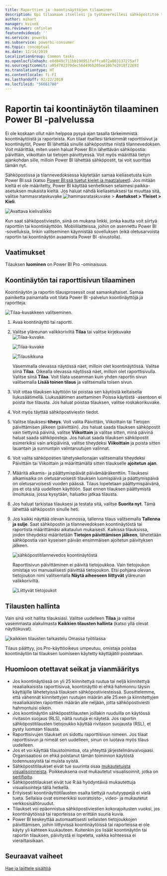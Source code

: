 ```yaml
---
title: Raporttien ja ‑koontinäyttöjen tilaaminen
description: Opi tilaamaan itsellesi ja työtovereillesi sähköpostitse tilannevedoksia Power BI ‑raporteista ja ‑koontinäytöistä.
author: mihart
manager: kvivek
ms.reviewer: cmfinlan
featuredvideoid: ''
ms.service: powerbi
ms.subservice: powerbi-consumer
ms.topic: conceptual
ms.date: 12/14/2019
LocalizationGroup: Common tasks
ms.openlocfilehash: e8d849c711bb190951feffca072a883137275af7
ms.sourcegitcommit: a054782370dec56d49bb205ee10b7e2018f22693
ms.translationtype: HT
ms.contentlocale: fi-FI
ms.lasthandoff: 02/22/2019
ms.locfileid: "56661780"
---
```

# <a name="subscribe-to-a-report-or-dashboard-in-power-bi-service"></a>Raportin tai koontinäytön tilaaminen Power BI -palvelussa 
Ei ole koskaan ollut näin helppoa pysyä ajan tasalla tärkeimmistä koontinäytöistä ja raporteista. Kun tilaat itsellesi tärkeimmät raporttisivut ja koontinäytöt, Power BI lähettää sinulle sähköpostitse niistä tilannevedoksen. Voit määrittää, miten usein haluat Power BI:n lähettävän sähköpostia: päivittäin, viikoittain tai tietojen päivittyessä. Voit myös määrittää tietyn ajankohdan sille, milloin Power BI lähettää sähköpostit, tai voit suorittaa tämän nyt.  

Sähköpostissa ja tilannevedoksessa käytetään samaa kieliasetusta kuin Power BI:ssä (katso [Power BI:ssä tuetut kielet ja maat/alueet](../supported-languages-countries-regions.md)). Jos mitään kieltä ei ole määritetty, Power BI käyttää senhetkisen selaimesi paikka-asetuksen mukaista kieltä. Jos haluat nähdä kieliasetuksesi tai muuttaa sitä, valitse hammasrataskuvake ![hammasrataskuvake](./media/end-user-subscribe/power-bi-settings-icon.png) > **Asetukset > Yleiset > Kieli**. 

![Avattava kielivalikko](./media/end-user-subscribe/power-bi-language.png)

Kun saat sähköpostiviestin, siinä on mukana linkki, jonka kautta voit siirtyä raporttiin tai koontinäyttöön. Mobiililaitteissa, joihin on asennettu Power BI ‑sovelluksia, linkin valitseminen käynnistää sovelluksen (eikä oletusarvoista raportin tai koontinäytön avaamista Power BI ‑sivustolla).


## <a name="requirements"></a>Vaatimukset
Tilauksen **luominen** on Power BI Pro -ominaisuus.   

## <a name="subscribe-to-a-dashboard-or-a-report-page"></a>Koontinäytön tai raporttisivun tilaaminen
Koontinäytön ja raportin tilausprosessit ovat samankaltaiset. Samaa painiketta painamalla voit tilata Power BI -palvelun koontinäyttöjä ja raportteja.
 
![Tilaa-kuvakkeen valitseminen](./media/end-user-subscribe/power-bi-subscribe-orientation.png).

1. Avaa koontinäyttö tai raportti.
2. Valitse yläreunan valikkoriviltä **Tilaa** tai valitse kirjekuvake ![Tilaa-kuvake](./media/end-user-subscribe/power-bi-icon-envelope.png).
   
   ![Tilaa-kuvake](./media/end-user-subscribe/power-bi-subscribe-icon.png)

   ![Tilausikkuna](./media/end-user-subscribe/power-bi-emails-new.png)
    
    Vasemmalla olevassa näytössä näet, milloin olet koontinäytössä. Valitse siinä **Tilaa**. Oikealla olevassa näytössä näet, milloin olet raporttisivulla. Valitse siinä **Tilaa**. Voit tilata useamman kuin yhden raportin sivun valitsemalla **Lisää toinen tilaus** ja valitsemalla toisen sivun. 

4. Voit ottaa tilauksen käyttöön tai poistaa sen käytöstä keltaisella liukusäätimellä.  Liukusäätimen asettaminen Poissa käytöstä -asentoon ei poista itse tilausta. Jos haluat poistaa tilauksen, valitse roskakorikuvake.

4. Voit myös täyttää sähköpostiviestin tiedot. 

5. Valitse tilauksesi **tiheys**.  Voit valita Päivittäin, Viikoittain tai Tietojen päivittämisen jälkeen (päivittäin).  Jos haluat saada tilauksen sähköpostit vain tiettyinä päivinä, valitse **Viikoittain** ja valitse sitten, minä päivinä haluat saada sähköposteja.  Jos haluat saada tilauksen sähköpostit esimerkiksi vain arkipäivinä, valitse tiheydeksi **Viikoittain** ja poista sitten lauantain ja sunnuntain valintaruutujen valinnat.   

6. Voit valita sähköpostien lähetyskellonajan valitsemalla tiheydeksi Päivittäin tai Viikoittain ja määrittämällä sitten tilaukselle **ajoitetun** **ajan**.   

7. Määritä alkamis- ja päättymispäivät päivämääräkenttiin. Tilauksesi alkamisaika on oletusarvoisesti tilauksen luomispäivä ja päättymispäivä on oletusarvoisesti vuoden päässä. Tilaus lopetetaan päättymispäivänä, jos et ota sitä uudelleen käyttöön.  Saat ennen tilauksen päättymistä ilmoituksia, jossa kysytään, haluatko jatkaa tilausta.     

8. Jos haluat tarkistaa tilauksesi ja testata sitä, valitse **Suorita nyt**.  Tämä lähettää sähköpostin sinulle heti. 

8. Jos kaikki näyttää olevan kunnossa, tallenna tilaus valitsemalla **Tallenna ja sulje**. Saat sähköpostin ja tilannevedoksen koontinäytöstä tai raportista määrittämäsi aikataulun mukaisesti. Kaikissa tilauksissa, joiden tiheydeksi määritetään **Tietojen päivittämisen jälkeen**, lähetetään sähköpostia vain kyseisen päivän ensimmäisen ajoitetun päivityksen jälkeen.
   
   ![sähköpostitilannevedos koontinäytöstä](media/end-user-subscribe/power-bi-subscribe-email.png)
   
    Raporttisivun päivittäminen ei päivitä tietojoukkoa. Vain tietojoukon omistaja voi manuaalisesti päivittää tietojoukon. Etsi pohjana olevan tietojoukon nimi valitsemalla **Näytä aiheeseen liittyvät** yläreunan valikkoriviltä.
   
    ![Liittyvät tietojoukot](./media/end-user-subscribe/power-bi-view-related-screen.png)


## <a name="manage-your-subscriptions"></a>Tilausten hallinta
Vain sinä voit hallita tilauksiasi. Valitse uudelleen **Tilaa** ja valitse vasemmasta alakulmasta **Kaikkien tilausten hallinta** (katso yllä olevat näyttökuvat). 

![kaikkien tilausten tarkastelu Omassa työtilassa](./media/end-user-subscribe/power-bi-manage.png)

Tilaus päättyy, jos Pro-käyttöoikeus umpeutuu, omistaja poistaa koontinäytön tai tilauksen luomiseen käytetty käyttäjätili poistetaan.

## <a name="considerations-and-troubleshooting"></a>Huomioon otettavat seikat ja vianmääritys
* Jos koontinäytössä on yli 25 kiinnitettyä ruutua tai neljä kiinnitettyä reaaliaikaisista raporttisivua, koontinäyttö ei ehkä hahmonnu täysin käyttäjille lähetetyissä tilauksen sähköpostiviesteissä. Suosittelemme, että vähennät kiinnitettyjen ruutujen määrän alle 25:een ja kiinnitettyjen reaaliaikaisten raporttien määrän alle neljään, jotta sähköpostiviesti hahmontuisi oikein.  
* Jos koontinäytön sähköpostitilausten joillakin ruuduilla on käytössä rivitason suojaus (RLS), näitä ruutuja ei näytetä.  Jos raportin sähköpostitilausten tietojoukko käyttää rivitason suojausta (RSL), et pysty luomaan tilausta.
* Raporttisivujen tilaukset on sidottu raporttisivun nimeen. Jos tilaat raporttisivun ja nimeät sen uudelleen, sinun on luotava myös tilaus uudelleen.
* Jos et voi käyttää tilaustoimintoa, ota yhteyttä järjestelmänvalvojaasi. Organisaatiosi on ehkä poistanut tämän toiminnon käytöstä todennussyistä tai muista syistä.  
* Sähköpostitilaukset eivät tue suurinta osaa [mukautetuista visualisoinneista](../power-bi-custom-visuals.md).  Poikkeuksena ovat mukautetut visualisoinnit, jotka on [sertifioitu](../power-bi-custom-visuals-certified.md).  
* Sähköpostitilaukset eivät tue R:ää hyödyntäviä mukautettuja visualisointeja tällä hetkellä.  
* Erityisesti koontinäyttötilausten osalta tiettyjä ruututyyppejä ei vielä tueta.  Sellaisia ovat esimerkiksi suoratoisto-, video- ja mukautetut verkkosisältöruudut.     
* Tilaukset voi epäonnistua sähköpostiviestien kokorajoitusten vuoksi, jos koontinäytöissä tai raporteissa on erittäin suuria kuvia.    
* Power BI keskeyttää automaattisesti sellaisten tietojoukkojen päivittämisen, joihin liittyvissä koontinäytöissä tai raporteissa ei ole käyty yli kahteen kuukauteen.  Kuitenkin jos lisäät koontinäytön tai raportin tilauksen, päivitystä ei lopeteta, vaikka kohteessa ei vierailtaisikaan.    

## <a name="next-steps"></a>Seuraavat vaiheet

[Hae ja lajittele sisältöä](end-user-search-sort.md)
